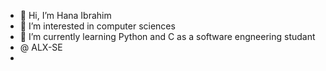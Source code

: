 - 👋 Hi, I’m Hana Ibrahim
- 👀 I’m interested in computer sciences
- 🌱 I’m currently learning Python and C as a software engneering studant
- @ ALX-SE
-  
<!---
Hana00661/Hana00661 is a ✨ special ✨ repository because its `README.md` (this file) appears on your GitHub profile.
You can click the Preview link to take a look at your changes.
--->
